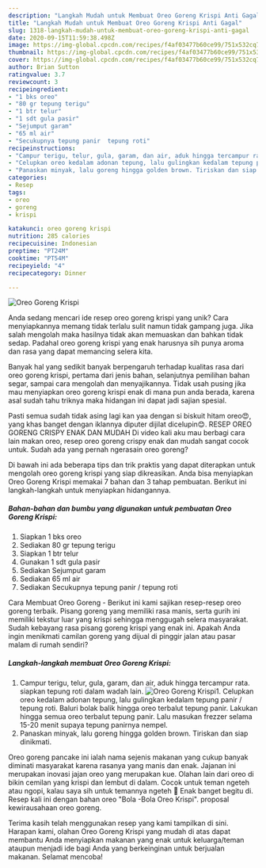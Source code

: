 ```yaml
---
description: "Langkah Mudah untuk Membuat Oreo Goreng Krispi Anti Gagal"
title: "Langkah Mudah untuk Membuat Oreo Goreng Krispi Anti Gagal"
slug: 1318-langkah-mudah-untuk-membuat-oreo-goreng-krispi-anti-gagal
date: 2020-09-15T11:59:38.498Z
image: https://img-global.cpcdn.com/recipes/f4af03477b60ce99/751x532cq70/oreo-goreng-krispi-foto-resep-utama.jpg
thumbnail: https://img-global.cpcdn.com/recipes/f4af03477b60ce99/751x532cq70/oreo-goreng-krispi-foto-resep-utama.jpg
cover: https://img-global.cpcdn.com/recipes/f4af03477b60ce99/751x532cq70/oreo-goreng-krispi-foto-resep-utama.jpg
author: Brian Sutton
ratingvalue: 3.7
reviewcount: 3
recipeingredient:
- "1 bks oreo"
- "80 gr tepung terigu"
- "1 btr telur"
- "1 sdt gula pasir"
- "Sejumput garam"
- "65 ml air"
- "Secukupnya tepung panir  tepung roti"
recipeinstructions:
- "Campur terigu, telur, gula, garam, dan air, aduk hingga tercampur rata. siapkan tepung roti dalam wadah lain."
- "Celupkan oreo kedalam adonan tepung, lalu gulingkan kedalam tepung panir / tepung roti. Baluri bolak balik hingga oreo terbalut tepung panir. Lakukan hingga semua oreo terbalut tepung panir. Lalu masukan frezzer selama 15-20 menit supaya tepung panirnya nempel."
- "Panaskan minyak, lalu goreng hingga golden brown. Tiriskan dan siap dinikmati."
categories:
- Resep
tags:
- oreo
- goreng
- krispi

katakunci: oreo goreng krispi 
nutrition: 285 calories
recipecuisine: Indonesian
preptime: "PT24M"
cooktime: "PT54M"
recipeyield: "4"
recipecategory: Dinner

---
```



![Oreo Goreng Krispi](https://img-global.cpcdn.com/recipes/f4af03477b60ce99/751x532cq70/oreo-goreng-krispi-foto-resep-utama.jpg)

Anda sedang mencari ide resep oreo goreng krispi yang unik? Cara menyiapkannya memang tidak terlalu sulit namun tidak gampang juga. Jika salah mengolah maka hasilnya tidak akan memuaskan dan bahkan tidak sedap. Padahal oreo goreng krispi yang enak harusnya sih punya aroma dan rasa yang dapat memancing selera kita.

Banyak hal yang sedikit banyak berpengaruh terhadap kualitas rasa dari oreo goreng krispi, pertama dari jenis bahan, selanjutnya pemilihan bahan segar, sampai cara mengolah dan menyajikannya. Tidak usah pusing jika mau menyiapkan oreo goreng krispi enak di mana pun anda berada, karena asal sudah tahu triknya maka hidangan ini dapat jadi sajian spesial.

Pasti semua sudah tidak asing lagi kan yaa dengan si biskuit hitam oreo😍, yang khas banget dengan iklannya diputer dijilat dicelupin😊. RESEP OREO GORENG CRISPY ENAK DAN MUDAH Di video kali aku mau berbagi cara lain makan oreo, resep oreo goreng crispy enak dan mudah sangat cocok untuk. Sudah ada yang pernah ngerasain oreo goreng?


Di bawah ini ada beberapa tips dan trik praktis yang dapat diterapkan untuk mengolah oreo goreng krispi yang siap dikreasikan. Anda bisa menyiapkan Oreo Goreng Krispi memakai 7 bahan dan 3 tahap pembuatan. Berikut ini langkah-langkah untuk menyiapkan hidangannya.

<!--inarticleads1-->

##### Bahan-bahan dan bumbu yang digunakan untuk pembuatan Oreo Goreng Krispi:

1. Siapkan 1 bks oreo
1. Sediakan 80 gr tepung terigu
1. Siapkan 1 btr telur
1. Gunakan 1 sdt gula pasir
1. Sediakan Sejumput garam
1. Sediakan 65 ml air
1. Sediakan Secukupnya tepung panir / tepung roti


Cara Membuat Oreo Goreng - Berikut ini kami sajikan resep-resep oreo goreng terbaik. Pisang goreng yang memiliki rasa manis, serta gurih ini memiliki tekstur luar yang krispi sehingga menggugah selera masyarakat. Sudah kebayang rasa pisang goreng krispi yang enak ini. Apakah Anda ingin menikmati camilan goreng yang dijual di pinggir jalan atau pasar malam di rumah sendiri? 

<!--inarticleads2-->

##### Langkah-langkah membuat Oreo Goreng Krispi:

1. Campur terigu, telur, gula, garam, dan air, aduk hingga tercampur rata. siapkan tepung roti dalam wadah lain.
<img src="//assets-global.cpcdn.com/assets/icons/button_play-2c75c40dde080a61004c1f40b05d8f140eaff45d7e9e6481dc71c63d2e7c4909.png" alt="Oreo Goreng Krispi">1. Celupkan oreo kedalam adonan tepung, lalu gulingkan kedalam tepung panir / tepung roti. Baluri bolak balik hingga oreo terbalut tepung panir. Lakukan hingga semua oreo terbalut tepung panir. Lalu masukan frezzer selama 15-20 menit supaya tepung panirnya nempel.
1. Panaskan minyak, lalu goreng hingga golden brown. Tiriskan dan siap dinikmati.


Oreo goreng pancake ini ialah nama sejenis makanan yang cukup banyak diminati masyarakat karena rasanya yang manis dan enak. Jajanan ini merupakan inovasi jajan oreo yang merupakan kue. Olahan lain dari oreo di bikin cemilan yang krispi dan lembut di dalam. Cocok untuk teman ngeteh atau ngopi, kalau saya sih untuk temannya ngeteh 🤗 Enak banget begitu di. Resep kali ini dengan bahan oreo &#34;Bola -Bola Oreo Krispi&#34;. proposal kewirausahaan oreo goreng. 

Terima kasih telah menggunakan resep yang kami tampilkan di sini. Harapan kami, olahan Oreo Goreng Krispi yang mudah di atas dapat membantu Anda menyiapkan makanan yang enak untuk keluarga/teman ataupun menjadi ide bagi Anda yang berkeinginan untuk berjualan makanan. Selamat mencoba!
